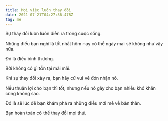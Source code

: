 ```yaml
---
title: Mọi việc luôn thay đổi
date: 2021-07-21T04:27:36.478Z
tag: me
---
```

Sự thay đổi luôn luôn diễn ra trong cuộc sống.

Những điều bạn nghĩ là tốt nhất hôm nay có thể ngày mai sẽ không như vậy nữa.

Đó là điều bình thường.

Bởi không có gì tồn tại mãi mãi.

Khi sự thay đổi xảy ra, bạn hãy cứ vui vẻ đón nhận nó.

Nếu thuận lợi cho bạn thì tốt, nhưng nếu nó gây cho bạn nhiều khó khăn cũng không sao.

Đó là sẽ lúc để bạn khám phá ra những điều mới mẻ về bản thân.

Bạn hoàn toàn có thể thay đổi mọi thứ.